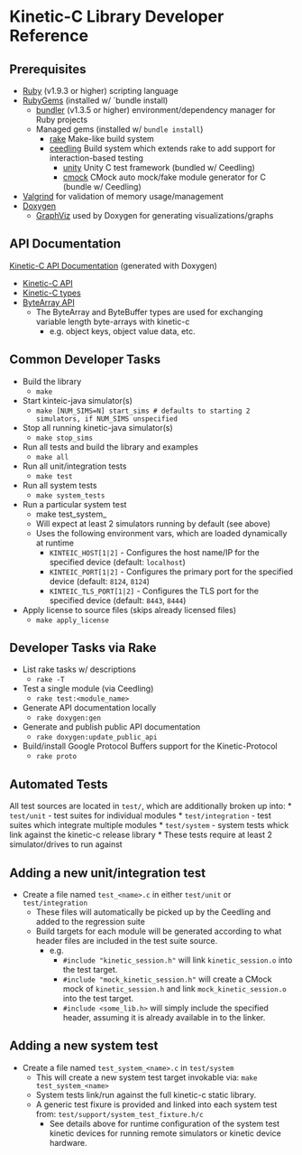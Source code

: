 Kinetic-C Library Developer Reference
=====================================

Prerequisites
-------------
* [Ruby](https://www.ruby-lang.org) (v1.9.3 or higher) scripting language
* [RubyGems](http://rubygems.org) (installed w/ `bundle install)
    * [bundler](http://bundler.io) (v1.3.5 or higher) environment/dependency manager for Ruby projects
    * Managed gems (installed w/ `bundle install`)
        * [rake](https://rubygems.org/gems/rake) Make-like build system
        * [ceedling](https://github.com/ThrowTheSwitch/Ceedling) Build system which extends rake to add support for interaction-based testing
            * [unity](https://github.com/ThrowTheSwitch/Unity) Unity C test framework (bundled w/ Ceedling)
            * [cmock](https://github.com/ThrowTheSwitch/CMock) CMock auto mock/fake module generator for C (bundle w/ Ceedling)
* [Valgrind](http://valgrind.org/) for validation of memory usage/management
* [Doxygen](https://github.com/doxygen)
    * [GraphViz](http://www.graphviz.org/) used by Doxygen for generating visualizations/graphs

API Documentation
-----------------
[Kinetic-C API Documentation](http://seagate.github.io/kinetic-c/) (generated with Doxygen)
* [Kinetic-C API](http://seagate.github.io/kinetic-c/kinetic__client_8h.html)
* [Kinetic-C types](http://seagate.github.io/kinetic-c/kinetic__types_8h.html)
* [ByteArray API](http://seagate.github.io/kinetic-c/byte__array_8h.html)
    * The ByteArray and ByteBuffer types are used for exchanging variable length byte-arrays with kinetic-c
        * e.g. object keys, object value data, etc.

Common Developer Tasks
----------------------
* Build the library
    * `make`
* Start kinteic-java simulator(s)
    * `make [NUM_SIMS=N] start_sims # defaults to starting 2 simulators, if NUM_SIMS unspecified`
* Stop all running kinetic-java simulator(s)
    * `make stop_sims`
* Run all tests and build the library and examples
    * `make all`
* Run all unit/integration tests
    * `make test`
* Run all system tests
    * `make system_tests`
* Run a particular system test
    * make test_system_<module>
    * Will expect at least 2 simulators running by default (see above)
    * Uses the following environment vars, which are loaded dynamically at runtime
        * `KINTEIC_HOST[1|2]` - Configures the host name/IP for the specified device (default: `localhost`)
        * `KINTEIC_PORT[1|2]` - Configures the primary port for the specified device (default: `8124`, `8124`)
        * `KINTEIC_TLS_PORT[1|2]` - Configures the TLS port for the specified device (default: `8443`, `8444`)
* Apply license to source files (skips already licensed files)
    * `make apply_license`

Developer Tasks via Rake
------------------------
* List rake tasks w/ descriptions
    * `rake -T`
* Test a single module (via Ceedling)
    * `rake test:<module_name>`
* Generate API documentation locally
    * `rake doxygen:gen`
* Generate and publish public API documentation
    * `rake doxygen:update_public_api`
* Build/install Google Protocol Buffers support for the Kinetic-Protocol
    * `rake proto`

Automated Tests
---------------
All test sources are located in `test/`, which are additionally broken up into:
    * `test/unit` - test suites for individual modules
    * `test/integration` - test suites which integrate multiple modules
    * `test/system` - system tests whick link against the kinetic-c release library
        * These tests require at least 2 simulator/drives to run against

Adding a new unit/integration test
----------------------------------
* Create a file named `test_<name>.c` in either `test/unit` or `test/integration`
    * These files will automatically be picked up by the Ceedling and added to the regression suite
    * Build targets for each module will be generated according to what header files are included in the test suite source.
        * e.g.
            * `#include "kinetic_session.h"` will link `kinetic_session.o` into the test target.
            * `#include "mock_kinetic_session.h"` will create a CMock mock of `kinetic_session.h` and link `mock_kinetic_session.o` into the test target.
            * `#include <some_lib.h>` will simply include the specified header, assuming it is already available in to the linker.

Adding a new system test
------------------------
* Create a file named `test_system_<name>.c` in `test/system`
    * This will create a new system test target invokable via: `make test_system_<name>`
    * System tests link/run against the full kinetic-c static library.
    * A generic test fixure is provided and linked into each system test from: `test/support/system_test_fixture.h/c`
        * See details above for runtime configuration of the system test kinetic devices for running remote simulators or kinetic device hardware.
